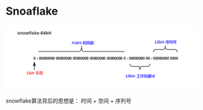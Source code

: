 # Snoaflake

![snowflake](https://github.com/Essviv/images/blob/master/snowflake-64bit.jpg?raw=true)

snowflake算法背后的思想是： 时间 + 空间 + 序列号
